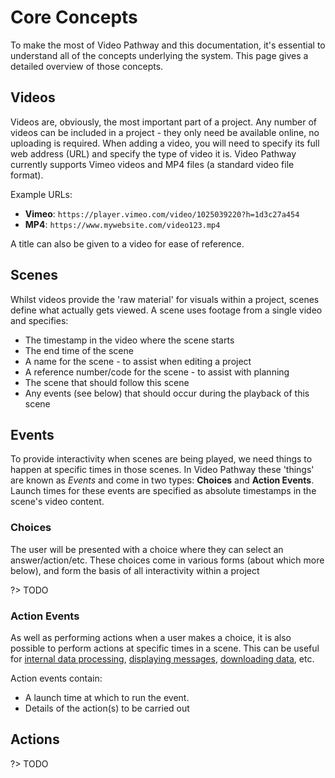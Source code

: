 # Core Concepts

To make the most of Video Pathway and this documentation, it's essential to understand all of the concepts underlying the system. This page gives a detailed overview of those concepts.


## Videos

Videos are, obviously, the most important part of a project. Any number of videos can be included in a project - they only need be available online, no uploading is required. When adding a video, you will need to specify its full web address (URL) and specify the type of video it is. Video Pathway currently supports Vimeo videos and MP4 files (a standard video file format).

Example URLs:
* **Vimeo**: `https://player.vimeo.com/video/1025039220?h=1d3c27a454` 
* **MP4**: `https://www.mywebsite.com/video123.mp4`

A title can also be given to a video for ease of reference.

## Scenes

Whilst videos provide the 'raw material' for visuals within a project, scenes define what actually gets viewed. A scene uses footage from a single video and specifies:

* The timestamp in the video where the scene starts
* The end time of the scene
* A name for the scene - to assist when editing a project
* A reference number/code for the scene - to assist with planning
* The scene that should follow this scene
* Any events (see below) that should occur during the playback of this scene

## Events

To provide interactivity when scenes are being played, we need things to happen at specific times in those scenes. In Video Pathway these 'things' are known as _Events_ and come in two types: **Choices** and **Action Events**. Launch times for these events are specified as absolute timestamps in the scene's video content.

### Choices

The user will be presented with a choice where they can select an answer/action/etc. These choices come in various forms (about which more below), and form the basis of all interactivity within a project

?> TODO

### Action Events

As well as performing actions when a user makes a choice, it is also possible to perform actions at specific times in a scene. This can be useful for [internal data processing](actionReference.md#state-manipulation-actions), [displaying messages](actionReference.md#showmessage), [downloading data](actionReference.md#downloaddata), etc.

Action events contain:

* A launch time at which to run the event.
* Details of the action(s) to be carried out

## Actions

?> TODO

